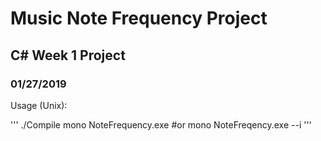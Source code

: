 # Music Note Frequency Project
## C# Week 1 Project
### 01/27/2019

Usage (Unix):

''' 
./Compile
mono NoteFrequency.exe
#or 
mono NoteFreqency.exe --i
'''